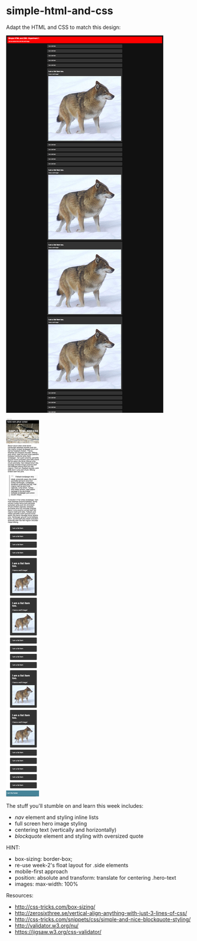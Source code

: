 # simple-html-and-css

Adapt the HTML and CSS to match this design:

![Goal](goal.png)

![Goal](goal-mobile.png)

The stuff you'll stumble on and learn this week includes:
- *nav* element and styling inline lists
- full screen hero image styling
- centering text (vertically and horizontally)
- *blockquote* element and styling with oversized quote

HINT:
- box-sizing: border-box;
- re-use week-2's float layout for .side elements
- mobile-first approach
- position: absolute and transform: translate for centering .hero-text
- images: max-width: 100%

Resources:
- http://css-tricks.com/box-sizing/
- http://zerosixthree.se/vertical-align-anything-with-just-3-lines-of-css/
- http://css-tricks.com/snippets/css/simple-and-nice-blockquote-styling/
- http://validator.w3.org/nu/
- https://jigsaw.w3.org/css-validator/